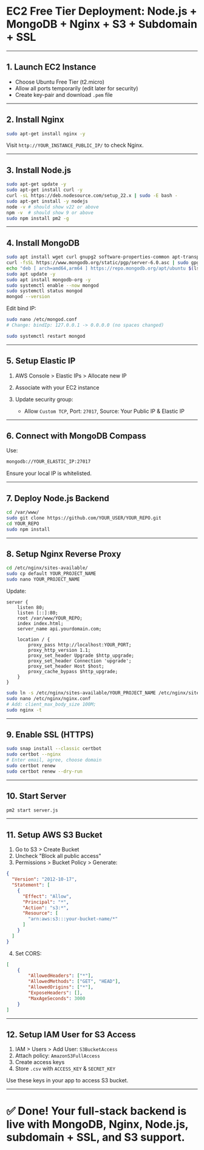 # EC2 Free Tier Deployment: Node.js + MongoDB + Nginx + S3 + Subdomain + SSL

---

## 1. Launch EC2 Instance

* Choose Ubuntu Free Tier (t2.micro)
* Allow all ports temporarily (edit later for security)
* Create key-pair and download `.pem` file

---

## 2. Install Nginx

```bash
sudo apt-get install nginx -y
```

Visit `http://YOUR_INSTANCE_PUBLIC_IP/` to check Nginx.

---

## 3. Install Node.js

```bash
sudo apt-get update -y
sudo apt-get install curl -y
curl -sL https://deb.nodesource.com/setup_22.x | sudo -E bash -
sudo apt-get install -y nodejs
node -v # should show v22 or above
npm -v  # should show 9 or above
sudo npm install pm2 -g
```

---

## 4. Install MongoDB

```bash
sudo apt install wget curl gnupg2 software-properties-common apt-transport-https ca-certificates lsb-release
curl -fsSL https://www.mongodb.org/static/pgp/server-6.0.asc | sudo gpg --dearmor -o /etc/apt/trusted.gpg.d/mongodb-6.gpg
echo "deb [ arch=amd64,arm64 ] https://repo.mongodb.org/apt/ubuntu $(lsb_release -cs)/mongodb-org/6.0 multiverse" | sudo tee /etc/apt/sources.list.d/mongodb-org-6.0.list
sudo apt update -y
sudo apt install mongodb-org -y
sudo systemctl enable --now mongod
sudo systemctl status mongod
mongod --version
```

Edit bind IP:

```bash
sudo nano /etc/mongod.conf
# Change: bindIp: 127.0.0.1 -> 0.0.0.0 (no spaces changed)
```

```bash
sudo systemctl restart mongod
```

---

## 5. Setup Elastic IP

1. AWS Console > Elastic IPs > Allocate new IP
2. Associate with your EC2 instance
3. Update security group:

   * Allow `Custom TCP`, Port: `27017`, Source: Your Public IP & Elastic IP

---

## 6. Connect with MongoDB Compass

Use:

```txt
mongodb://YOUR_ELASTIC_IP:27017
```

Ensure your local IP is whitelisted.

---

## 7. Deploy Node.js Backend

```bash
cd /var/www/
sudo git clone https://github.com/YOUR_USER/YOUR_REPO.git
cd YOUR_REPO
sudo npm install
```

---

## 8. Setup Nginx Reverse Proxy

```bash
cd /etc/nginx/sites-available/
sudo cp default YOUR_PROJECT_NAME
sudo nano YOUR_PROJECT_NAME
```

Update:

```nginx
server {
    listen 80;
    listen [::]:80;
    root /var/www/YOUR_REPO;
    index index.html;
    server_name api.yourdomain.com;

    location / {
        proxy_pass http://localhost:YOUR_PORT;
        proxy_http_version 1.1;
        proxy_set_header Upgrade $http_upgrade;
        proxy_set_header Connection 'upgrade';
        proxy_set_header Host $host;
        proxy_cache_bypass $http_upgrade;
    }
}
```

```bash
sudo ln -s /etc/nginx/sites-available/YOUR_PROJECT_NAME /etc/nginx/sites-enabled/
sudo nano /etc/nginx/nginx.conf
# Add: client_max_body_size 100M;
sudo nginx -t
```

---

## 9. Enable SSL (HTTPS)

```bash
sudo snap install --classic certbot
sudo certbot --nginx
# Enter email, agree, choose domain
sudo certbot renew
sudo certbot renew --dry-run
```

---

## 10. Start Server

```bash
pm2 start server.js
```

---

## 11. Setup AWS S3 Bucket

1. Go to S3 > Create Bucket
2. Uncheck "Block all public access"
3. Permissions > Bucket Policy > Generate:

```json
{
  "Version": "2012-10-17",
  "Statement": [
    {
      "Effect": "Allow",
      "Principal": "*",
      "Action": "s3:*",
      "Resource": [
        "arn:aws:s3:::your-bucket-name/*"
      ]
    }
  ]
}
```

4. Set CORS:

```json
[
    {
        "AllowedHeaders": ["*"],
        "AllowedMethods": ["GET", "HEAD"],
        "AllowedOrigins": ["*"],
        "ExposeHeaders": [],
        "MaxAgeSeconds": 3000
    }
]
```

---

## 12. Setup IAM User for S3 Access

1. IAM > Users > Add User: `S3BucketAccess`
2. Attach policy: `AmazonS3FullAccess`
3. Create access keys
4. Store `.csv` with `ACCESS_KEY` & `SECRET_KEY`

Use these keys in your app to access S3 bucket.

---

# ✅ Done! Your full-stack backend is live with MongoDB, Nginx, Node.js, subdomain + SSL, and S3 support.
